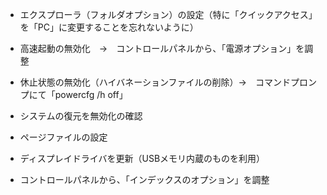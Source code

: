 
* エクスプローラ（フォルダオプション）の設定（特に「クイックアクセス」を「PC」に変更することを忘れないように）
* 高速起動の無効化　→　コントロールパネルから、「電源オプション」を調整
* 休止状態の無効化（ハイバネーションファイルの削除）→　コマンドプロンプにて「powercfg /h off」
* システムの復元を無効化の確認
* ページファイルの設定

* ディスプレイドライバを更新（USBメモリ内蔵のものを利用）

* コントロールパネルから、「インデックスのオプション」を調整


